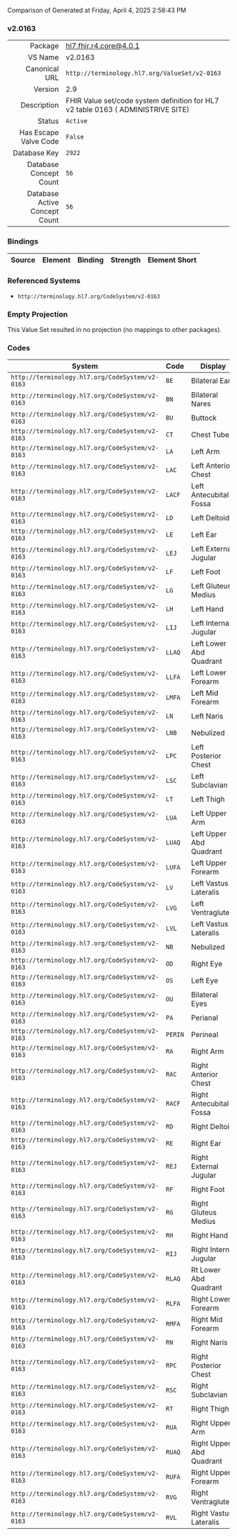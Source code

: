 Comparison of 
Generated at Friday, April 4, 2025 2:58:43 PM

### v2.0163

|      |     |
| ---: | --- |
| Package | hl7.fhir.r4.core@4.0.1 |
| VS Name | v2.0163 |
| Canonical URL | `http://terminology.hl7.org/ValueSet/v2-0163` |
| Version | 2.9 |
| Description | FHIR Value set/code system definition for HL7 v2 table 0163 ( ADMINISTRIVE SITE) |
| Status | `Active` |
| Has Escape Valve Code | `False` |
| Database Key | `2922` |
| Database Concept Count | `56` |
| Database Active Concept Count | `56` |
### Bindings

| Source | Element | Binding | Strength | Element Short |
| ------ | ------- | ------- | -------- | ------------- |

### Referenced Systems

* `http://terminology.hl7.org/CodeSystem/v2-0163`
### Empty Projection

This Value Set resulted in no projection (no mappings to other packages).

### Codes

| System | Code | Display |
| ------ | ---- | ------- |
| `http://terminology.hl7.org/CodeSystem/v2-0163` | `BE` | Bilateral Ears |
| `http://terminology.hl7.org/CodeSystem/v2-0163` | `BN` | Bilateral Nares |
| `http://terminology.hl7.org/CodeSystem/v2-0163` | `BU` | Buttock |
| `http://terminology.hl7.org/CodeSystem/v2-0163` | `CT` | Chest Tube |
| `http://terminology.hl7.org/CodeSystem/v2-0163` | `LA` | Left Arm |
| `http://terminology.hl7.org/CodeSystem/v2-0163` | `LAC` | Left Anterior Chest |
| `http://terminology.hl7.org/CodeSystem/v2-0163` | `LACF` | Left Antecubital Fossa |
| `http://terminology.hl7.org/CodeSystem/v2-0163` | `LD` | Left Deltoid |
| `http://terminology.hl7.org/CodeSystem/v2-0163` | `LE` | Left Ear |
| `http://terminology.hl7.org/CodeSystem/v2-0163` | `LEJ` | Left External Jugular |
| `http://terminology.hl7.org/CodeSystem/v2-0163` | `LF` | Left Foot |
| `http://terminology.hl7.org/CodeSystem/v2-0163` | `LG` | Left Gluteus Medius |
| `http://terminology.hl7.org/CodeSystem/v2-0163` | `LH` | Left Hand |
| `http://terminology.hl7.org/CodeSystem/v2-0163` | `LIJ` | Left Internal Jugular |
| `http://terminology.hl7.org/CodeSystem/v2-0163` | `LLAQ` | Left Lower Abd Quadrant |
| `http://terminology.hl7.org/CodeSystem/v2-0163` | `LLFA` | Left Lower Forearm |
| `http://terminology.hl7.org/CodeSystem/v2-0163` | `LMFA` | Left Mid Forearm |
| `http://terminology.hl7.org/CodeSystem/v2-0163` | `LN` | Left Naris |
| `http://terminology.hl7.org/CodeSystem/v2-0163` | `LNB` | Nebulized |
| `http://terminology.hl7.org/CodeSystem/v2-0163` | `LPC` | Left Posterior Chest |
| `http://terminology.hl7.org/CodeSystem/v2-0163` | `LSC` | Left Subclavian |
| `http://terminology.hl7.org/CodeSystem/v2-0163` | `LT` | Left Thigh |
| `http://terminology.hl7.org/CodeSystem/v2-0163` | `LUA` | Left Upper Arm |
| `http://terminology.hl7.org/CodeSystem/v2-0163` | `LUAQ` | Left Upper Abd Quadrant |
| `http://terminology.hl7.org/CodeSystem/v2-0163` | `LUFA` | Left Upper Forearm |
| `http://terminology.hl7.org/CodeSystem/v2-0163` | `LV` | Left Vastus Lateralis |
| `http://terminology.hl7.org/CodeSystem/v2-0163` | `LVG` | Left Ventragluteal |
| `http://terminology.hl7.org/CodeSystem/v2-0163` | `LVL` | Left Vastus Lateralis |
| `http://terminology.hl7.org/CodeSystem/v2-0163` | `NB` | Nebulized |
| `http://terminology.hl7.org/CodeSystem/v2-0163` | `OD` | Right Eye |
| `http://terminology.hl7.org/CodeSystem/v2-0163` | `OS` | Left Eye |
| `http://terminology.hl7.org/CodeSystem/v2-0163` | `OU` | Bilateral Eyes |
| `http://terminology.hl7.org/CodeSystem/v2-0163` | `PA` | Perianal |
| `http://terminology.hl7.org/CodeSystem/v2-0163` | `PERIN` | Perineal |
| `http://terminology.hl7.org/CodeSystem/v2-0163` | `RA` | Right Arm |
| `http://terminology.hl7.org/CodeSystem/v2-0163` | `RAC` | Right Anterior Chest |
| `http://terminology.hl7.org/CodeSystem/v2-0163` | `RACF` | Right Antecubital Fossa |
| `http://terminology.hl7.org/CodeSystem/v2-0163` | `RD` | Right Deltoid |
| `http://terminology.hl7.org/CodeSystem/v2-0163` | `RE` | Right Ear |
| `http://terminology.hl7.org/CodeSystem/v2-0163` | `REJ` | Right External Jugular |
| `http://terminology.hl7.org/CodeSystem/v2-0163` | `RF` | Right Foot |
| `http://terminology.hl7.org/CodeSystem/v2-0163` | `RG` | Right Gluteus Medius |
| `http://terminology.hl7.org/CodeSystem/v2-0163` | `RH` | Right Hand |
| `http://terminology.hl7.org/CodeSystem/v2-0163` | `RIJ` | Right Internal Jugular |
| `http://terminology.hl7.org/CodeSystem/v2-0163` | `RLAQ` | Rt Lower Abd Quadrant |
| `http://terminology.hl7.org/CodeSystem/v2-0163` | `RLFA` | Right Lower Forearm |
| `http://terminology.hl7.org/CodeSystem/v2-0163` | `RMFA` | Right Mid Forearm |
| `http://terminology.hl7.org/CodeSystem/v2-0163` | `RN` | Right Naris |
| `http://terminology.hl7.org/CodeSystem/v2-0163` | `RPC` | Right Posterior Chest |
| `http://terminology.hl7.org/CodeSystem/v2-0163` | `RSC` | Right Subclavian |
| `http://terminology.hl7.org/CodeSystem/v2-0163` | `RT` | Right Thigh |
| `http://terminology.hl7.org/CodeSystem/v2-0163` | `RUA` | Right Upper Arm |
| `http://terminology.hl7.org/CodeSystem/v2-0163` | `RUAQ` | Right Upper Abd Quadrant |
| `http://terminology.hl7.org/CodeSystem/v2-0163` | `RUFA` | Right Upper Forearm |
| `http://terminology.hl7.org/CodeSystem/v2-0163` | `RVG` | Right Ventragluteal |
| `http://terminology.hl7.org/CodeSystem/v2-0163` | `RVL` | Right Vastus Lateralis |
